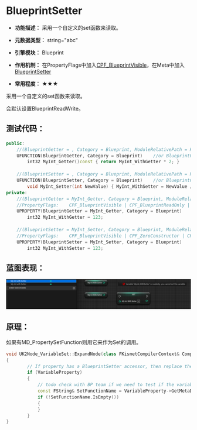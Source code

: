 # BlueprintSetter

- **功能描述：** 采用一个自定义的set函数来读取。

- **元数据类型：** string="abc"
- **引擎模块：** Blueprint
- **作用机制：** 在PropertyFlags中加入[CPF_BlueprintVisible](../../../Flags/EPropertyFlags/CPF_BlueprintVisible.md)，在Meta中加入[BlueprintSetter](../../../Meta/Blueprint/BlueprintSetter.md)
- **常用程度：** ★★★

采用一个自定义的set函数来读取。

会默认设置BlueprintReadWrite。

## 测试代码：

```cpp
public:
	//(BlueprintGetter = , Category = Blueprint, ModuleRelativePath = Property/MyProperty_Test.h)
	UFUNCTION(BlueprintGetter, Category = Blueprint)	//or BlueprintPure
		int32 MyInt_Getter()const { return MyInt_WithGetter * 2; }

	//(BlueprintSetter = , Category = Blueprint, ModuleRelativePath = Property/MyProperty_Test.h)
	UFUNCTION(BlueprintSetter, Category = Blueprint)	//or BlueprintCallable
		void MyInt_Setter(int NewValue) { MyInt_WithSetter = NewValue / 4; }
private:
	//(BlueprintGetter = MyInt_Getter, Category = Blueprint, ModuleRelativePath = Property/MyProperty_Test.h)
	//PropertyFlags:	CPF_BlueprintVisible | CPF_BlueprintReadOnly | CPF_ZeroConstructor | CPF_IsPlainOldData | CPF_NoDestructor | CPF_HasGetValueTypeHash | CPF_NativeAccessSpecifierPrivate
	UPROPERTY(BlueprintGetter = MyInt_Getter, Category = Blueprint)
		int32 MyInt_WithGetter = 123;

	//(BlueprintSetter = MyInt_Setter, Category = Blueprint, ModuleRelativePath = Property/MyProperty_Test.h)
	//PropertyFlags:	CPF_BlueprintVisible | CPF_ZeroConstructor | CPF_IsPlainOldData | CPF_NoDestructor | CPF_HasGetValueTypeHash | CPF_NativeAccessSpecifierPrivate
	UPROPERTY(BlueprintSetter = MyInt_Setter, Category = Blueprint)
		int32 MyInt_WithSetter = 123;
```

## 蓝图表现：

![Untitled](BlueprintGetter/Untitled.png)

## 原理：

如果有MD_PropertySetFunction则用它来作为Set的调用。

```cpp
void UK2Node_VariableSet::ExpandNode(class FKismetCompilerContext& CompilerContext, UEdGraph* SourceGraph)
{
		// If property has a BlueprintSetter accessor, then replace the variable get node with a call function
		if (VariableProperty)
		{
			// todo check with BP team if we need to test if the variable has native Setter
			const FString& SetFunctionName = VariableProperty->GetMetaData(FBlueprintMetadata::MD_PropertySetFunction);
			if (!SetFunctionName.IsEmpty())
			{
			}
		}
}
```